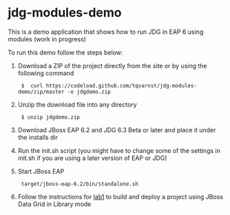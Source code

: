 jdg-modules-demo
================

This is a demo application that shows how to run JDG in EAP 6 using modules (work in progress)

To run this demo follow the steps below:

1. Download a ZIP of the project directly from the site or by using the following command

        $  curl https://codeload.github.com/tqvarnst/jdg-modules-demo/zip/master -o jdgdemo.zip

2. Unzip the download file into any directory

        $ unzip jdgdemo.zip
        
3. Download JBoss EAP 6.2 and JDG 6.3 Beta or later and place it under the installs dir
3. Run the init.sh script (you might have to change some of the settings in init.sh if you are using a later version of EAP or JDG)
4. Start JBoss EAP

        target/jboss-eap-6.2/bin/standalone.sh
        
5. Follow the instructions for [lab1](https://github.com/tqvarnst/jdg-modules-demo/blob/master/projects/todo/lab-guides/lab-guide1.md) to build and deploy a project using JBoss Data Grid in Library mode

